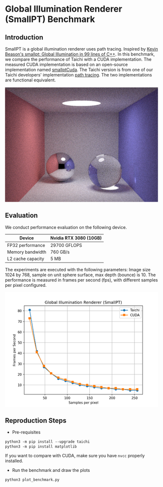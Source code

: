 # Global Illumination Renderer (SmallPT) Benchmark

## Introduction
SmallPT is a global illumination renderer uses path tracing. Inspired by 
[Kevin Beason's smallpt: Global Illumination in 99 lines of
C++](https://www.kevinbeason.com/smallpt/).
In this benchmark, we compare the performance of Taichi with a CUDA implementation.
The measured CUDA implementation is based on an open-source implementation named
[smallptCuda](https://github.com/BentleyBlanks/smallptCuda).
The Taichi version is from one of our Taichi developers' implementation
[path tracing](https://github.com/erizmr/taichi_ray_tracing/blob/master/4_0_path_tracing.py).
The two implementations are functional equivalent.

<p align="center">
<img src="fig/smallpt.png" width="600">
</p>


## Evaluation
We conduct performance evaluation on the following device.

|Device| Nvidia RTX 3080 (10GB)|
|-----|-----------------------|
|FP32 performance| 29700 GFLOPS|
|Memory bandwidth| 760 GB/s|
|L2 cache capacity| 5 MB|

The experiments are executed with the following parameters: Image size 1024 by
768, sample on unit sphere surface, max depth (bounce) is 10.
The performance is measured in frames per second (fps), with different
samples per pixel configured.

<p align="center">
<img src="fig/bench.png" width="600">
</p>

## Reproduction Steps

* Pre-requisites
```shell
python3 -m pip install --upgrade taichi
python3 -m pip install matplotlib
```
If you want to compare with CUDA, make sure you have `nvcc` properly installed.

* Run the benchmark and draw the plots
```shell
python3 plot_benchmark.py
```
